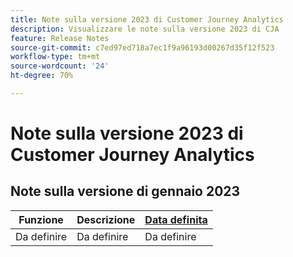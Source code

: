 ```yaml
---
title: Note sulla versione 2023 di Customer Journey Analytics
description: Visualizzare le note sulla versione 2023 di CJA
feature: Release Notes
source-git-commit: c7ed97ed718a7ec1f9a96193d00267d35f12f523
workflow-type: tm+mt
source-wordcount: '24'
ht-degree: 70%

---
```


# Note sulla versione 2023 di Customer Journey Analytics

## Note sulla versione di gennaio 2023

| Funzione | Descrizione | [Data definita](/help/release-notes/releases.md) |
| ----------- | ---------- | ----- |
| Da definire | Da definire | Da definire |